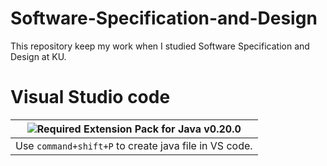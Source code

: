 # Software-Specification-and-Design
This repository keep my work when I studied Software Specification and Design at KU.

# Visual Studio code

| ![Required](https://camo.githubusercontent.com/5811f449555c1526629c5a175f9c1005f2b6e6f94bf6dea6cefac950ba82ca84/68747470733a2f2f696d672e736869656c64732e696f2f62616467652f2d52657175697265642d6666366335653f7374796c653d666c61742d737175617265) Extension Pack for Java v0.20.0 |
|----------|
| Use `command+shift+P` to create java file in VS code. |
